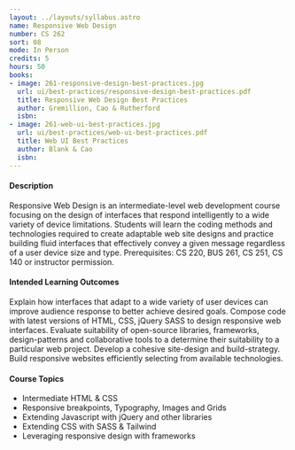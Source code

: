 ```yaml
---
layout: ../layouts/syllabus.astro
name: Responsive Web Design
number: CS 262
sort: 08
mode: In Person
credits: 5
hours: 50
books:
- image: 261-responsive-design-best-practices.jpg
  url: ui/best-practices/responsive-design-best-practices.pdf
  title: Responsive Web Design Best Practices
  author: Gremillion, Cao & Rutherford
  isbn:
- image: 261-web-ui-best-practices.jpg
  url: ui/best-practices/web-ui-best-practices.pdf
  title: Web UI Best Practices
  author: Blank & Cao
  isbn:
---
```

#### Description
Responsive Web Design is an intermediate-level web development course focusing on the design of interfaces that respond intelligently to a wide variety of device limitations. Students will learn the coding methods and technologies required to create adaptable web site designs and practice building fluid interfaces that effectively convey a given message regardless of a user device size and type. Prerequisites: CS 220, BUS 261, CS 251, CS 140 or instructor permission.

#### Intended Learning Outcomes
Explain how interfaces that adapt to a wide variety of user devices can improve audience response to better achieve desired goals.
Compose code with latest versions of HTML, CSS, jQuery SASS to design responsive web interfaces.
Evaluate suitability of open-source libraries, frameworks, design-patterns and collaborative tools to a determine their suitability to a particular web project.
Develop a cohesive site-design and build-strategy.
Build responsive websites efficiently selecting from available technologies.

#### Course Topics
* Intermediate HTML & CSS
* Responsive breakpoints, Typography, Images and Grids
* Extending Javascript with jQuery and other libraries
* Extending CSS with SASS & Tailwind
* Leveraging responsive design with frameworks